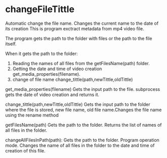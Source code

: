 # changeFileTittle
Automatic  change the file name. Changes the current name to the date of its creation
This is program exctract metadata from mp4 video file.

The program gets the path to the folder with files or the path to the file itself.

When it gets the path to the folder:
1.  Reading the names of all files from the getFilesName(path) folder.
2.  Getting the date and time of video creation get_media_properties(filename).
3. change of file name change_tittle(path,newTittle,oldTittle)

get_media_properties(filename)
Gets the input path to the file. subprocess gets the date of video creation and returns it.

change_tittle(path,newTittle,oldTittle)
Gets the input path to the folder where the file is stored, new file name, old file name.Changes the file name using the rename method

getFilesName(path)
Gets the path to the folder. Returns the list of names of all files in the folder.

changeAllFilesInPath(path):
Gets the path to the folder. Program operation mode. Changes the name of all files in the folder to the date and time of creation of this file.
